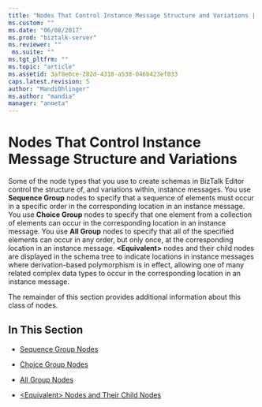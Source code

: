 ```yaml
---
title: "Nodes That Control Instance Message Structure and Variations | Microsoft Docs"
ms.custom: ""
ms.date: "06/08/2017"
ms.prod: "biztalk-server"
ms.reviewer: ""
 ms.suite: ""
ms.tgt_pltfrm: ""
ms.topic: "article"
ms.assetid: 3af8e6ce-282d-4318-a538-046b423ef033
caps.latest.revision: 5
author: "MandiOhlinger"
ms.author: "mandia"
manager: "anneta"
---
```

# Nodes That Control Instance Message Structure and Variations
Some of the node types that you use to create schemas in BizTalk Editor control the structure of, and variations within, instance messages. You use **Sequence Group** nodes to specify that a sequence of elements must occur in a specific order in the corresponding location in an instance message. You use **Choice Group** nodes to specify that one element from a collection of elements can occur in the corresponding location in an instance message. You use **All Group** nodes to specify that all of the specified elements can occur in any order, but only once, at the corresponding location in an instance message. **\<Equivalent>** nodes and their child nodes are displayed in the schema tree to indicate locations in instance messages where derivation-based polymorphism is in effect, allowing one of many related complex data types to occur in the corresponding location in an instance message.  
  
 The remainder of this section provides additional information about this class of nodes.  
  
## In This Section  
  
-   [Sequence Group Nodes](../core/sequence-group-nodes.md)  
  
-   [Choice Group Nodes](../core/choice-group-nodes.md)  
  
-   [All Group Nodes](../core/all-group-nodes.md)  
  
-   [\<Equivalent> Nodes and Their Child Nodes](../core/equivalent-nodes-and-their-child-nodes.md)